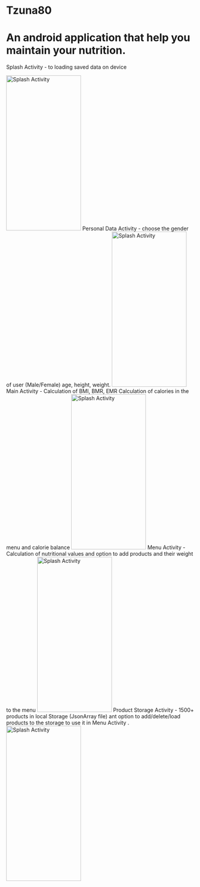 # Tzuna80
# An android application that help you maintain your nutrition.
Splash Activity - to loading saved data on device

<img src="https://user-images.githubusercontent.com/55783449/106728199-e5759700-6614-11eb-9645-784a15dec89d.jpg" alt="Splash Activity" width="200" height="415">
Personal Data Activity - 
choose the gender of user (Male/Female)
age, height, weight.
<img src="https://user-images.githubusercontent.com/55783449/106730903-8d8c5f80-6617-11eb-8398-c409328c6f61.jpg" alt="Splash Activity" width="200" height="415">
Main Activity - Calculation of BMI, BMR, EMR Calculation of calories in the menu and calorie balance
<img src="https://user-images.githubusercontent.com/55783449/106730925-93824080-6617-11eb-85c6-20e8ea08b4eb.jpg" alt="Splash Activity" width="200" height="415">
Menu Activity - Calculation of nutritional values and option to add products and their weight to the menu
<img src="https://user-images.githubusercontent.com/55783449/106730938-954c0400-6617-11eb-9986-0425d04a2829.jpg" alt="Splash Activity" width="200" height="415">
Product Storage Activity - 1500+ products in local Storage (JsonArray file) ant option to add/delete/load products to the storage to use it in Menu Activity .
<img src="https://user-images.githubusercontent.com/55783449/106730945-9715c780-6617-11eb-9ead-ea575ceefc07.jpg" alt="Splash Activity" width="200" height="415">
